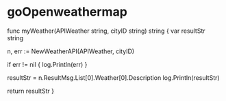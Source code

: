 # goOpenweathermap

func myWeather(APIWeather string, cityID string) string {
  var resultStr string
  
  n, err := NewWeatherAPI(APIWeather, cityID)
  
  if err != nil {
    log.Println(err)
  }

  resultStr = n.ResultMsg.List[0].Weather[0].Description
  log.Println(resultStr)

  return resultStr
}
